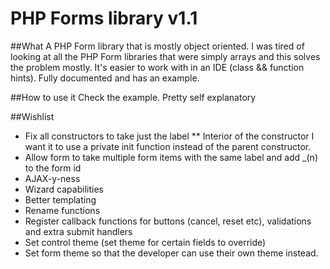 PHP Forms library v1.1
=======================

##What
A PHP Form library that is mostly object oriented.  I was tired of looking at all the PHP Form libraries that were simply
arrays and this solves the problem mostly.  It's easier to work with in an IDE (class && function hints).  Fully documented
and has an example.

##How to use it
Check the example.  Pretty self explanatory

##Wishlist
* Fix all constructors to take just the label
** Interior of the constructor I want it to use a private init function instead of the parent constructor.
* Allow form to take multiple form items with the same label and add _(n) to the form id
* AJAX-y-ness
* Wizard capabilities
* Better templating
* Rename functions
* Register callback functions for buttons (cancel, reset etc), validations and extra submit handlers
* Set control theme (set theme for certain fields to override)
* Set form theme so that the developer can use their own theme instead.

